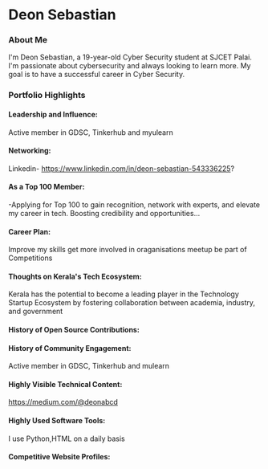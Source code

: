 # Deon Sebastian

### About Me

I'm Deon Sebastian, a 19-year-old Cyber Security student at SJCET Palai. I'm passionate about cybersecurity and always looking to learn more. My goal is to have a successful career in Cyber Security.


### Portfolio Highlights



#### Leadership and Influence: 

Active member in GDSC, Tinkerhub and myulearn

#### Networking: 

Linkedin- https://www.linkedin.com/in/deon-sebastian-543336225?

#### As a Top 100 Member:

-Applying for Top 100 to gain recognition, network with experts, and elevate my career in tech. Boosting credibility and opportunities...

#### Career Plan:
Improve my skills get more involved in oraganisations meetup be part of Competitions 

#### Thoughts on Kerala's Tech Ecosystem: 

Kerala has the potential to become a leading player in the Technology Startup Ecosystem by fostering collaboration between academia, industry, and government

#### History of Open Source Contributions:


#### History of Community Engagement:

Active member in GDSC, Tinkerhub and mulearn

#### Highly Visible Technical Content:

https://medium.com/@deonabcd

#### Highly Used Software Tools:

I use Python,HTML on a daily basis

#### Competitive Website Profiles:
